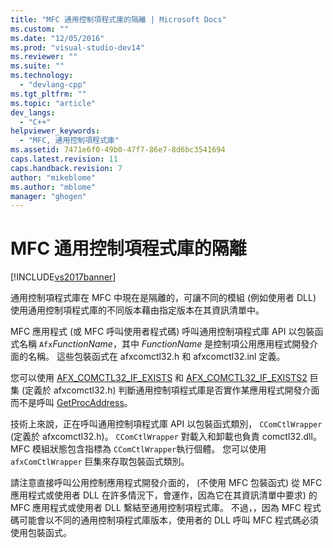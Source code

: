 ```yaml
---
title: "MFC 通用控制項程式庫的隔離 | Microsoft Docs"
ms.custom: ""
ms.date: "12/05/2016"
ms.prod: "visual-studio-dev14"
ms.reviewer: ""
ms.suite: ""
ms.technology: 
  - "devlang-cpp"
ms.tgt_pltfrm: ""
ms.topic: "article"
dev_langs: 
  - "C++"
helpviewer_keywords: 
  - "MFC, 通用控制項程式庫"
ms.assetid: 7471e6f0-49b0-47f7-86e7-8d6bc3541694
caps.latest.revision: 11
caps.handback.revision: 7
author: "mikeblome"
ms.author: "mblome"
manager: "ghogen"
---
```

# MFC 通用控制項程式庫的隔離
[!INCLUDE[vs2017banner](../assembler/inline/includes/vs2017banner.md)]

通用控制項程式庫在 MFC 中現在是隔離的，可讓不同的模組 \(例如使用者 DLL\) 使用通用控制項程式庫的不同版本藉由指定版本在其資訊清單中。  
  
 MFC 應用程式 \(或 MFC 呼叫使用者程式碼\) 呼叫通用控制項程式庫 API 以包裝函式名稱 `Afx`*FunctionName*，其中 *FunctionName* 是控制項公用應用程式開發介面的名稱。  這些包裝函式在 afxcomctl32.h 和 afxcomctl32.inl 定義。  
  
 您可以使用 [AFX\_COMCTL32\_IF\_EXISTS](../Topic/AFX_COMCTL32_IF_EXISTS.md) 和 [AFX\_COMCTL32\_IF\_EXISTS2](../Topic/AFX_COMCTL32_IF_EXISTS2.md) 巨集 \(定義於 afxcomctl32.h\) 判斷通用控制項程式庫是否實作某應用程式開發介面而不是呼叫 [GetProcAddress](../build/getprocaddress.md)。  
  
 技術上來說，正在呼叫通用控制項程式庫 API 以包裝函式類別， `CComCtlWrapper` \(定義於 afxcomctl32.h\)。  `CComCtlWrapper` 對載入和卸載也負責 comctl32.dll。  MFC 模組狀態包含指標為 `CComCtlWrapper`執行個體。  您可以使用 `afxComCtlWrapper` 巨集來存取包裝函式類別。  
  
 請注意直接呼叫公用控制應用程式開發介面的， \(不使用 MFC 包裝函式\) 從 MFC 應用程式或使用者 DLL 在許多情況下，會運作，因為它在其資訊清單中要求\) 的 MFC 應用程式或使用者 DLL 繫結至通用控制項程式庫。  不過，，因為 MFC 程式碼可能會以不同的通用控制項程式庫版本，使用者的 DLL 呼叫 MFC 程式碼必須使用包裝函式。